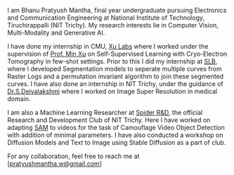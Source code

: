 I am Bhanu Pratyush Mantha, final year undergraduate pursuing Electronics and Communication Engineering at National Institute of Technology, Tiruchirappalli (NIT Trichy). My research interests lie in Computer Vision, Multi-Modality and 
Generative AI.


I have done my internship in CMU, [Xu Labs](https://xulabs.github.io/) where I worked under the supervision of [Prof. Min Xu](https://xulabs.github.io/) on Self-Supervised Learning with Cryo-Electron Tomography in few-shot settings.
Prior to this I did my internship at [SLB](https://www.slb.com/), where I developed Segmentation models to seperate multiple curves from Raster Logs and a permutation invariant algorithm to join these segmented curves.
I have also done an internship in NIT Trichy, under the guidance of [Dr.S.Deivalakshmi](https://www.nitt.edu/home/academics/departments/ece/faculty/deiva/)
where I worked on Image Super Resolution in medical domain.

I am also a Machine Learning Researcher at [Spider R&D](https://spider.nitt.edu/), the official Research and Development Club of NIT Trichy. Here I have worked on adapting [SAM](https://segment-anything.com/) to videos for the task of Camouflage Video Object Detection with addition of minimal parameters. I have also conducted a workshop on Diffusion Models and Text to Image using Stable Diffusion as a part of club.

For any collaboration, feel free to reach me at [pratyushmantha.w@gmail.com]
<!-- Link to your favorite [subreddit](http://reddit.com). You can put a picture in, too. The code is already in, just name your picture `prof_pic.jpg` and put it in the `img/` folder.

Put your address / P.O. box / other info right below your picture. You can also disable any these elements by editing `profile` property of the YAML header of your `_pages/about.md`. Edit `_bibliography/papers.bib` and Jekyll will render your [publications page](/al-folio/publications/) automatically.

Link to your social media connections, too. This theme is set up to use [Font Awesome icons](https://fontawesome.com/) and [Academicons](https://jpswalsh.github.io/academicons/), like the ones below. Add your Facebook, Twitter, LinkedIn, Google Scholar, or just disable all of them. -->
